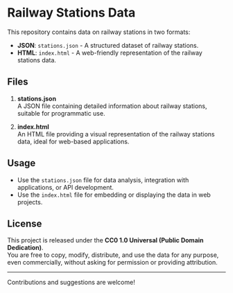 # Railway Stations Data

This repository contains data on railway stations in two formats:

- **JSON**: `stations.json` - A structured dataset of railway stations.
- **HTML**: `index.html` - A web-friendly representation of the railway stations data.

## Files

1. **stations.json**  
   A JSON file containing detailed information about railway stations, suitable for programmatic use.

2. **index.html**  
   An HTML file providing a visual representation of the railway stations data, ideal for web-based applications.

## Usage

- Use the `stations.json` file for data analysis, integration with applications, or API development.
- Use the `index.html` file for embedding or displaying the data in web projects.

## License

This project is released under the **CC0 1.0 Universal (Public Domain Dedication)**.  
You are free to copy, modify, distribute, and use the data for any purpose, even commercially, without asking for permission or providing attribution.

---

Contributions and suggestions are welcome!
